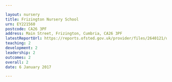 ```yaml
---

layout: nursery
title: Frizington Nursery School
urn: EY221560
postcode: CA26 3PF
address: Main Street, Frizington, Cumbria, CA26 3PF
latestReportUrl: https://reports.ofsted.gov.uk/provider/files/2640121/urn/EY221560.pdf
teaching: 2
development: 2
leadership: 2
outcomes: 2
overall: 2
date: 6 January 2017

---
```

